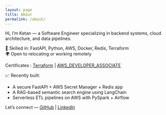 ```yaml
---
layout: page
title: About
permalink: /about/
---
```


Hi, I’m Ketan — a Software Engineer specializing in backend systems, cloud architecture, and data pipelines.

🔧 Skilled in: FastAPI, Python, AWS, Docker, Redis, Terraform  
🌍 Open to relocating or working remotely

Certificates : [Terraform](https://www.credly.com/badges/355ef7b7-fd16-4e84-8618-4d06a99c9c6a/linked_in?t=rxotzm) | [AWS_DEVELOPER_ASSOCIATE](https://www.credly.com/badges/e4ff3fda-4caa-4606-85b7-ec58628bab16/linked_in?t=sg8544)

📈 Recently built:  
- A secure FastAPI + AWS Secret Manager + Redis app  
- A RAG-based semantic search engine using LangChain  
- Serverless ETL pipelines on AWS with PySpark + Airflow  

Let’s connect — [GitHub](https://github.com/Ketz7) | [LinkedIn](https://linkedin.com/in/ketan-maurya-1b759517b)